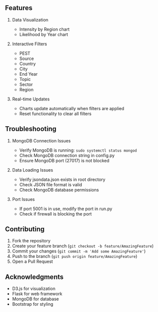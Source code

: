 
## Features

1. Data Visualization
   - Intensity by Region chart
   - Likelihood by Year chart

2. Interactive Filters
   - PEST
   - Source
   - Country
   - City
   - End Year
   - Topic
   - Sector
   - Region

3. Real-time Updates
   - Charts update automatically when filters are applied
   - Reset functionality to clear all filters

## Troubleshooting

1. MongoDB Connection Issues
   - Verify MongoDB is running: `sudo systemctl status mongod`
   - Check MongoDB connection string in config.py
   - Ensure MongoDB port (27017) is not blocked

2. Data Loading Issues
   - Verify jsondata.json exists in root directory
   - Check JSON file format is valid
   - Check MongoDB database permissions

3. Port Issues
   - If port 5001 is in use, modify the port in run.py
   - Check if firewall is blocking the port

## Contributing

1. Fork the repository
2. Create your feature branch (`git checkout -b feature/AmazingFeature`)
3. Commit your changes (`git commit -m 'Add some AmazingFeature'`)
4. Push to the branch (`git push origin feature/AmazingFeature`)
5. Open a Pull Request


## Acknowledgments

- D3.js for visualization
- Flask for web framework
- MongoDB for database
- Bootstrap for styling
